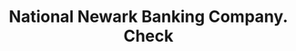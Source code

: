 ---
doi: 10.7916/D8W67XWN
date_other: '1880'
date_other_textual: 1880-1889
form: printed ephemera
genre:
- Checks (bank checks)
name:
- National Newark Banking Company
object_in_context_url: https://biggert.cul.columbia.edu/items/view/ave_biggert_00813
subject_hierarchical_geographic:
- Newark, New Jersey, United States
subject_name:
- National Newark Banking Company
title: National Newark Banking Company. Check
sort_title: National Newark Banking Company. Check
call_number: ave_biggert_00813
coordinates:
- 40.72422,-74.172574
pid: ave_biggert_00813
identifiers: ave_biggert_00813
thumbnail: https://derivativo-3.library.columbia.edu/iiif/2/ldpd:345339/full/!256,256/0/native.jpg
permalink: /biggert/ave_biggert_00813/
layout: iiif-image-page
---
